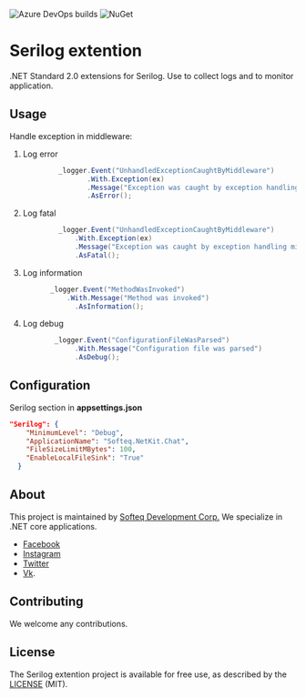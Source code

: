 ![Azure DevOps builds](https://dev.azure.com/eugenypetlakh/serilog.extension/_apis/build/status/Softeq.serilog.extension?branchName=master)
![NuGet](https://img.shields.io/nuget/v/Softeq.Serilog.Extension.svg)

# Serilog extention

.NET Standard 2.0 extensions for Serilog. Use to collect logs and to monitor application.

## Usage
Handle exception in middleware:
1. Log error
```csharp
            _logger.Event("UnhandledExceptionCaughtByMiddleware")
                   .With.Exception(ex)
                   .Message("Exception was caught by exception handling middleware. Status code = {StatusCode}; error code = {ErrorCode}", statusCode, errorCode)
                   .AsError();
```
2. Log fatal
```csharp
            _logger.Event("UnhandledExceptionCaughtByMiddleware")
                .With.Exception(ex)
                .Message("Exception was caught by exception handling middleware. Status code = {StatusCode}; error code = {ErrorCode}", statusCode, errorCode)
                .AsFatal();
```
3. Log information
```csharp
          _logger.Event("MethodWasInvoked") 
		  	  .With.Message("Method was invoked")
                .AsInformation();
```
4. Log debug
```csharp
           _logger.Event("ConfigurationFileWasParsed")
                .With.Message("Configuration file was parsed")
                .AsDebug();
````

## Configuration

Serilog section in  **appsettings.json**

```json
"Serilog": {
    "MinimumLevel": "Debug",
    "ApplicationName": "Softeq.NetKit.Chat",
    "FileSizeLimitMBytes": 100,
    "EnableLocalFileSink": "True"
  }
```
## About

This project is maintained by [Softeq Development Corp.](https://www.softeq.com/)
We specialize in .NET core applications.

 - [Facebook](https://web.facebook.com/Softeq.by/)
 - [Instagram](https://www.instagram.com/softeq/)
 - [Twitter](https://twitter.com/Softeq)
 - [Vk](https://vk.com/club21079655).

## Contributing

We welcome any contributions.

## License

The Serilog extention project is available for free use, as described by the [LICENSE](/LICENSE) (MIT).